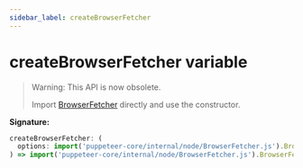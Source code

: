 ```yaml
---
sidebar_label: createBrowserFetcher
---
```


# createBrowserFetcher variable

> Warning: This API is now obsolete.
>
> Import [BrowserFetcher](./puppeteer.browserfetcher.md) directly and use the constructor.

**Signature:**

```typescript
createBrowserFetcher: (
  options: import('puppeteer-core/internal/node/BrowserFetcher.js').BrowserFetcherOptions
) => import('puppeteer-core/internal/node/BrowserFetcher.js').BrowserFetcher;
```
